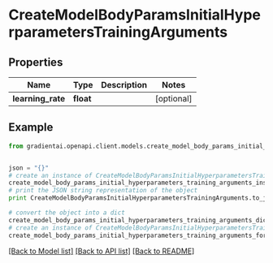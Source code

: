 # CreateModelBodyParamsInitialHyperparametersTrainingArguments


## Properties
Name | Type | Description | Notes
------------ | ------------- | ------------- | -------------
**learning_rate** | **float** |  | [optional] 

## Example

```python
from gradientai.openapi.client.models.create_model_body_params_initial_hyperparameters_training_arguments import CreateModelBodyParamsInitialHyperparametersTrainingArguments


json = "{}"
# create an instance of CreateModelBodyParamsInitialHyperparametersTrainingArguments from a JSON string
create_model_body_params_initial_hyperparameters_training_arguments_instance = CreateModelBodyParamsInitialHyperparametersTrainingArguments.from_json(json)
# print the JSON string representation of the object
print CreateModelBodyParamsInitialHyperparametersTrainingArguments.to_json()

# convert the object into a dict
create_model_body_params_initial_hyperparameters_training_arguments_dict = create_model_body_params_initial_hyperparameters_training_arguments_instance.to_dict()
# create an instance of CreateModelBodyParamsInitialHyperparametersTrainingArguments from a dict
create_model_body_params_initial_hyperparameters_training_arguments_form_dict = create_model_body_params_initial_hyperparameters_training_arguments.from_dict(create_model_body_params_initial_hyperparameters_training_arguments_dict)
```
[[Back to Model list]](../README.md#documentation-for-models) [[Back to API list]](../README.md#documentation-for-api-endpoints) [[Back to README]](../README.md)


